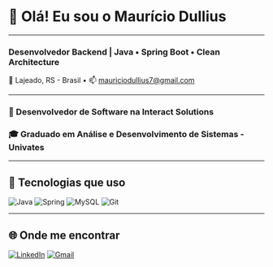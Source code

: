 # 👋 Olá! Eu sou o Maurício Dullius

---

### Desenvolvedor Backend | Java • Spring Boot • Clean Architecture

📍 Lajeado, RS - Brasil • 📫 mauriciodullius7@gmail.com

---

### 💼 Desenvolvedor de Software na Interact Solutions  
### 🎓 Graduado em Análise e Desenvolvimento de Sistemas - Univates

---

## 🚀 Tecnologias que uso

![Java](https://img.shields.io/badge/-Java-red?style=flat-square&logo=java&logoColor=white)
![Spring](https://img.shields.io/badge/-Spring%20Boot-brightgreen?style=flat-square&logo=springboot)
![MySQL](https://img.shields.io/badge/-MySQL-blue?style=flat-square&logo=mysql)
![Git](https://img.shields.io/badge/-Git-orange?style=flat-square&logo=git)

---

## 🌐 Onde me encontrar

[![LinkedIn](https://img.shields.io/badge/-LinkedIn-0A66C2?style=flat-square&logo=linkedin&logoColor=white)](https://www.linkedin.com/in/mauriciodullius/) [![Gmail](https://img.shields.io/badge/-Gmail-D14836?style=flat-square&logo=gmail&logoColor=white)](mailto:mauriciodullius7@gmail.com)
